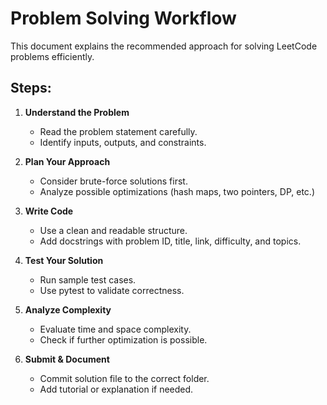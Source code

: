 # Problem Solving Workflow

This document explains the recommended approach for solving LeetCode problems efficiently.

## Steps:

1. **Understand the Problem**
   - Read the problem statement carefully.
   - Identify inputs, outputs, and constraints.

2. **Plan Your Approach**
   - Consider brute-force solutions first.
   - Analyze possible optimizations (hash maps, two pointers, DP, etc.)

3. **Write Code**
   - Use a clean and readable structure.
   - Add docstrings with problem ID, title, link, difficulty, and topics.

4. **Test Your Solution**
   - Run sample test cases.
   - Use pytest to validate correctness.

5. **Analyze Complexity**
   - Evaluate time and space complexity.
   - Check if further optimization is possible.

6. **Submit & Document**
   - Commit solution file to the correct folder.
   - Add tutorial or explanation if needed.

